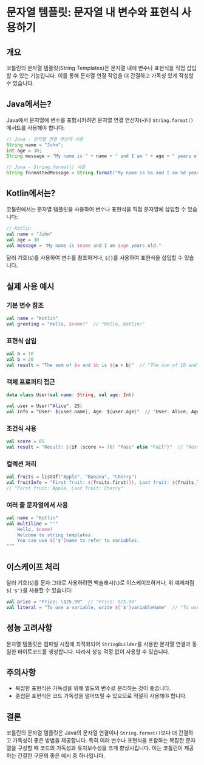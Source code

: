 # 문자열 템플릿: 문자열 내 변수와 표현식 사용하기

## 개요
코틀린의 문자열 템플릿(String Templates)은 문자열 내에 변수나 표현식을 직접 삽입할 수 있는 기능입니다. 이를 통해 문자열 연결 작업을 더 간결하고 가독성 있게 작성할 수 있습니다.

## Java에서는?
Java에서 문자열에 변수를 포함시키려면 문자열 연결 연산자(`+`)나 `String.format()` 메서드를 사용해야 합니다:

```java
// Java - 문자열 연결 연산자 사용
String name = "John";
int age = 30;
String message = "My name is " + name + " and I am " + age + " years old.";

// Java - String.format() 사용
String formattedMessage = String.format("My name is %s and I am %d years old.", name, age);
```

## Kotlin에서는?
코틀린에서는 문자열 템플릿을 사용하여 변수나 표현식을 직접 문자열에 삽입할 수 있습니다:

```kotlin
// Kotlin
val name = "John"
val age = 30
val message = "My name is $name and I am $age years old."
```

달러 기호(`$`)를 사용하여 변수를 참조하거나, `${}`를 사용하여 표현식을 삽입할 수 있습니다.

## 실제 사용 예시

### 기본 변수 참조
```kotlin
val name = "Kotlin"
val greeting = "Hello, $name!"  // "Hello, Kotlin!"
```

### 표현식 삽입
```kotlin
val a = 10
val b = 20
val result = "The sum of $a and $b is ${a + b}"  // "The sum of 10 and 20 is 30"
```

### 객체 프로퍼티 접근
```kotlin
data class User(val name: String, val age: Int)

val user = User("Alice", 25)
val info = "User: ${user.name}, Age: ${user.age}"  // "User: Alice, Age: 25"
```

### 조건식 사용
```kotlin
val score = 85
val result = "Result: ${if (score >= 70) "Pass" else "Fail"}"  // "Result: Pass"
```

### 컬렉션 처리
```kotlin
val fruits = listOf("Apple", "Banana", "Cherry")
val fruitInfo = "First fruit: ${fruits.first()}, Last fruit: ${fruits.last()}"
// "First fruit: Apple, Last fruit: Cherry"
```

### 여러 줄 문자열에서 사용
```kotlin
val name = "Kotlin"
val multiline = """
    Hello, $name!
    Welcome to string templates.
    You can use ${'$'}name to refer to variables.
"""
```

## 이스케이프 처리
달러 기호(`$`)를 문자 그대로 사용하려면 백슬래시(`\`)로 이스케이프하거나, 위 예제처럼 `${'$'}`를 사용할 수 있습니다:

```kotlin
val price = "Price: \$25.99"  // "Price: $25.99"
val literal = "To use a variable, write ${'$'}variableName"  // "To use a variable, write $variableName"
```

## 성능 고려사항
문자열 템플릿은 컴파일 시점에 최적화되어 `StringBuilder`를 사용한 문자열 연결과 동일한 바이트코드를 생성합니다. 따라서 성능 걱정 없이 사용할 수 있습니다.

## 주의사항
- 복잡한 표현식은 가독성을 위해 별도의 변수로 분리하는 것이 좋습니다.
- 중첩된 표현식은 코드 가독성을 떨어뜨릴 수 있으므로 적절히 사용해야 합니다.

## 결론
코틀린의 문자열 템플릿은 Java의 문자열 연결이나 `String.format()`보다 더 간결하고 가독성이 좋은 방법을 제공합니다. 특히 여러 변수나 표현식을 포함하는 복잡한 문자열을 구성할 때 코드의 가독성과 유지보수성을 크게 향상시킵니다. 이는 코틀린이 제공하는 간결한 구문의 좋은 예시 중 하나입니다.
